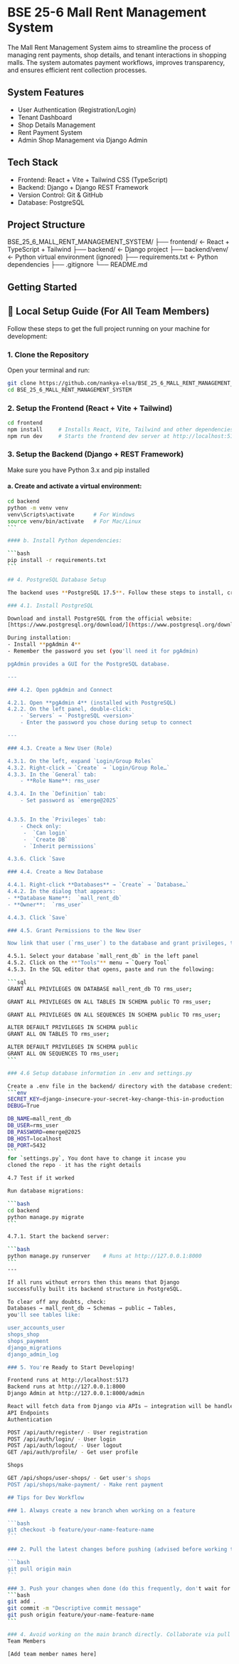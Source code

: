 # BSE 25-6 Mall Rent Management System

The Mall Rent Management System aims to streamline the process of managing rent
payments, shop details, and tenant interactions in shopping malls. The system
automates payment workflows, improves transparency, and ensures efficient rent
collection processes.

## System Features

- User Authentication (Registration/Login)
- Tenant Dashboard
- Shop Details Management
- Rent Payment System
- Admin Shop Management via Django Admin

## Tech Stack

- Frontend: React + Vite + Tailwind CSS (TypeScript)
- Backend: Django + Django REST Framework
- Version Control: Git & GitHub
- Database: PostgreSQL

## Project Structure

BSE_25_6_MALL_RENT_MANAGEMENT_SYSTEM/
├── frontend/ ← React + TypeScript + Tailwind
├── backend/ ← Django project
├── backend/venv/ ← Python virtual environment (ignored)
├── requirements.txt ← Python dependencies
├── .gitignore
└── README.md

## Getting Started

## 🔧 Local Setup Guide (For All Team Members)

Follow these steps to get the full project running on your machine for development:

### 1. Clone the Repository

Open your terminal and run:

```bash
git clone https://github.com/nankya-elsa/BSE_25_6_MALL_RENT_MANAGEMENT_SYSTEM.git
cd BSE_25_6_MALL_RENT_MANAGEMENT_SYSTEM
```

### 2. Setup the Frontend (React + Vite + Tailwind)

```bash
cd frontend
npm install     # Installs React, Vite, Tailwind and other dependencies
npm run dev     # Starts the frontend dev server at http://localhost:5173
```

### 3. Setup the Backend (Django + REST Framework)

Make sure you have Python 3.x and pip installed

#### a. Create and activate a virtual environment:

````bash
cd backend
python -m venv venv
venv\Scripts\activate      # For Windows
source venv/bin/activate   # For Mac/Linux
```

#### b. Install Python dependencies:

```bash
pip install -r requirements.txt
```

## 4. PostgreSQL Database Setup

The backend uses **PostgreSQL 17.5**. Follow these steps to install, create the database, user, and give it the right permissions.

### 4.1. Install PostgreSQL

Download and install PostgreSQL from the official website:
[https://www.postgresql.org/download/](https://www.postgresql.org/download/)

During installation:
- Install **pgAdmin 4**
- Remember the password you set (you'll need it for pgAdmin)

pgAdmin provides a GUI for the PostgreSQL database.

---

### 4.2. Open pgAdmin and Connect

4.2.1. Open **pgAdmin 4** (installed with PostgreSQL)
4.2.2. On the left panel, double-click:
    - `Servers` → `PostgreSQL <version>`
    - Enter the password you chose during setup to connect

---

### 4.3. Create a New User (Role)

4.3.1. On the left, expand `Login/Group Roles`
4.3.2. Right-click → `Create` → `Login/Group Role…`
4.3.3. In the `General` tab:
    - **Role Name**: rms_user

4.3.4. In the `Definition` tab:
    - Set password as `emerge@2025`


4.3.5. In the `Privileges` tab:
    - Check only:
     -  `Can login`
     -  `Create DB`
     - `Inherit permissions`

4.3.6. Click `Save

### 4.4. Create a New Database

4.4.1. Right-click **Databases** → `Create` → `Database…`
4.4.2. In the dialog that appears:
- **Database Name**:  `mall_rent_db`
- **Owner**:  `rms_user`

4.4.3. Click `Save`

### 4.5. Grant Permissions to the New User

Now link that user (`rms_user`) to the database and grant privileges, to ensure we don't get any privileges issues in future.

4.5.1. Select your database `mall_rent_db` in the left panel
4.5.2. Click on the **"Tools"** menu → `Query Tool`
4.5.3. In the SQL editor that opens, paste and run the following:

```sql
GRANT ALL PRIVILEGES ON DATABASE mall_rent_db TO rms_user;

GRANT ALL PRIVILEGES ON ALL TABLES IN SCHEMA public TO rms_user;

GRANT ALL PRIVILEGES ON ALL SEQUENCES IN SCHEMA public TO rms_user;

ALTER DEFAULT PRIVILEGES IN SCHEMA public
GRANT ALL ON TABLES TO rms_user;

ALTER DEFAULT PRIVILEGES IN SCHEMA public
GRANT ALL ON SEQUENCES TO rms_user;
```

### 4.6 Setup database information in .env and settings.py

Create a .env file in the backend/ directory with the database credentials:
```env
SECRET_KEY=django-insecure-your-secret-key-change-this-in-production
DEBUG=True

DB_NAME=mall_rent_db
DB_USER=rms_user
DB_PASSWORD=emerge@2025
DB_HOST=localhost
DB_PORT=5432
```
for `settings.py`, You dont have to change it incase you
cloned the repo - it has the right details

4.7 Test if it worked

Run database migrations:

```bash
cd backend
python manage.py migrate
```

4.7.1. Start the backend server:

```bash
python manage.py runserver    # Runs at http://127.0.0.1:8000
```
---

If all runs without errors then this means that Django
successfully built its backend structure in PostgreSQL.

To clear off any doubts, check:
Databases → mall_rent_db → Schemas → public → Tables,
you'll see tables like:

user_accounts_user
shops_shop
shops_payment
django_migrations
django_admin_log

### 5. You're Ready to Start Developing!

Frontend runs at http://localhost:5173
Backend runs at http://127.0.0.1:8000
Django Admin at http://127.0.0.1:8000/admin

React will fetch data from Django via APIs — integration will be handled in the code using axios.
API Endpoints
Authentication

POST /api/auth/register/ - User registration
POST /api/auth/login/ - User login
POST /api/auth/logout/ - User logout
GET /api/auth/profile/ - Get user profile

Shops

GET /api/shops/user-shops/ - Get user's shops
POST /api/shops/make-payment/ - Make rent payment

## Tips for Dev Workflow

### 1. Always create a new branch when working on a feature

```bash
git checkout -b feature/your-name-feature-name
```

### 2. Pull the latest changes before pushing (advised before working to avoid working on already implemented things):

```bash
git pull origin main
```

### 3. Push your changes when done (do this frequently, don't wait for the code to pile up):
```bash
git add .
git commit -m "Descriptive commit message"
git push origin feature/your-name-feature-name
```

### 4. Avoid working on the main branch directly. Collaborate via pull requests.
Team Members

[Add team member names here]
````